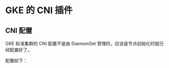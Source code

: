 # GKE 的 CNI 插件

## CNI 配置

GKE 标准集群的 CNI 配置不是由 DaemonSet 管理的，应该是节点初始化时就已经配置好了。

配置如下：

<FileBlock file="vendor/gcloud/10-containerd-net.conflist" showLineNumbers title="/etc/cni/net.d/10-containerd-net.conflist" language="json" />
